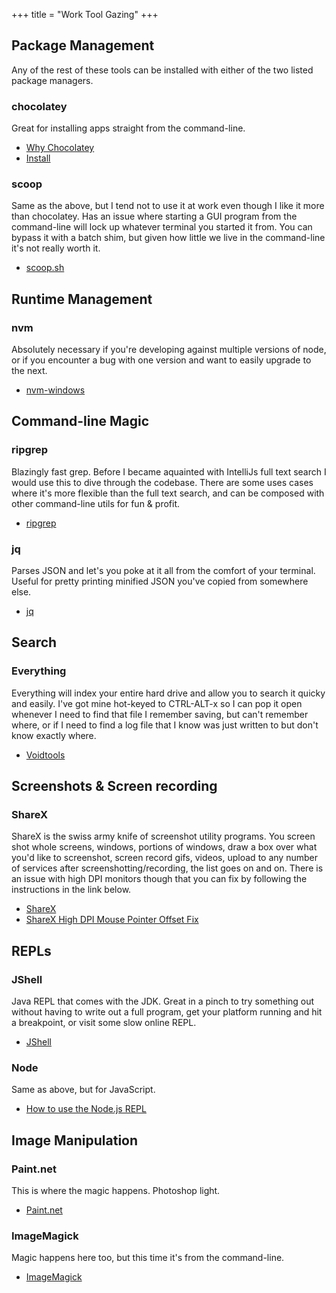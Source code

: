 +++
title = "Work Tool Gazing"
+++

## Package Management

Any of the rest of these tools can be installed with either of the two listed package managers.

### chocolatey

Great for installing apps straight from the command-line.

- [Why Chocolatey](https://chocolatey.org/why-chocolatey)
- [Install](https://chocolatey.org/install)

### scoop

Same as the above, but I tend not to use it at work even though I like it more than chocolatey. Has an issue where starting a GUI program from the command-line will lock up whatever terminal you started it from. You can bypass it with a batch shim, but given how little we live in the command-line it's not really worth it.

- [scoop.sh](https://scoop.sh/)

## Runtime Management

### nvm

Absolutely necessary if you're developing against multiple versions of node, or if you encounter a bug with one version and want to easily upgrade to the next.

- [nvm-windows](https://github.com/coreybutler/nvm-windows)

## Command-line Magic

### ripgrep

Blazingly fast grep. Before I became aquainted with IntelliJs full text search I would use this to dive through the codebase. There are some uses cases where it's more flexible than the full text search, and can be composed with other command-line utils for fun & profit.

- [ripgrep](https://github.com/BurntSushi/ripgrep)

### jq

Parses JSON and let's you poke at it all from the comfort of your terminal. Useful for pretty printing minified JSON you've copied from somewhere else.

- [jq](https://github.com/stedolan/jq)

## Search

### Everything

Everything will index your entire hard drive and allow you to search it quicky and easily. I've got mine hot-keyed to CTRL-ALT-x so I can pop it open whenever I need to find that file I remember saving, but can't remember where, or if I need to find a log file that I know was just written to but don't know exactly where.

- [Voidtools](https://www.voidtools.com/)

## Screenshots & Screen recording

### ShareX

ShareX is the swiss army knife of screenshot utility programs. You screen shot whole screens, windows, portions of windows, draw a box over what you'd like to screenshot, screen record gifs, videos, upload to any number of services after screenshotting/recording, the list goes on and on. There is an issue with high DPI monitors though that you can fix by following the instructions in the link below.

- [ShareX](https://getsharex.com/)
- [ShareX High DPI Mouse Pointer Offset Fix](https://helgeklein.com/blog/sharex-free-screen-recording-tool-mouse-pointer-offset-high-dpi-fix/)

## REPLs

### JShell

Java REPL that comes with the JDK. Great in a pinch to try something out without having to write out a full program, get your platform running and hit a breakpoint, or visit some slow online REPL.

- [JShell](https://docs.oracle.com/javase/9/jshell/introduction-jshell.htm)

### Node

Same as above, but for JavaScript.

- [How to use the Node.js REPL](https://nodejs.dev/en/learn/how-to-use-the-nodejs-repl/)

## Image Manipulation

### Paint.net

This is where the magic happens. Photoshop light.

- [Paint.net](https://www.getpaint.net/)

### ImageMagick

Magic happens here too, but this time it's from the command-line.

- [ImageMagick](https://imagemagick.org/)
